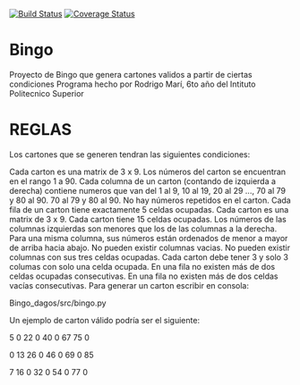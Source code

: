 [![Build Status](https://travis-ci.com/nazaspu/bingo.svg?branch=master)](https://travis-ci.com/nazaspu/bingo)
[![Coverage Status](https://coveralls.io/repos/github/nazaspu/bingo/badge.svg?branch=master)](https://coveralls.io/github/nazaspu/bingo?branch=master)
# Bingo
Proyecto de Bingo que genera cartones validos a partir de ciertas condiciones Programa hecho por Rodrigo Marí, 6to año del Intituto Politecnico Superior
# REGLAS
Los cartones que se generen tendran las siguientes condiciones:

Cada carton es una matrix de 3 x 9.
Los números del carton se encuentran en el rango 1 a 90.
Cada columna de un carton (contando de izquierda a derecha) contiene numeros que van del 1 al 9, 10 al 19, 20 al 29 ..., 70 al 79 y 80 al 90. 70 al 79 y 80 al 90.
No hay números repetidos en el carton.
Cada fila de un carton tiene exactamente 5 celdas ocupadas.
Cada carton es una matrix de 3 x 9.
Cada carton tiene 15 celdas ocupadas.
Los números de las columnas izquierdas son menores que los de las columnas a la derecha.
Para una misma columna, sus números están ordenados de menor a mayor de arriba hacia abajo.
No pueden existir columnas vacias.
No pueden existir columnas con sus tres celdas ocupadas.
Cada carton debe tener 3 y solo 3 columas con solo una celda ocupada.
En una fila no existen más de dos celdas ocupadas consecutivas.
En una fila no existen más de dos celdas vacías consecutivas.
Para generar un carton escribir en consola:

Bingo_dagos/src/bingo.py

Un ejemplo de carton válido podría ser el siguiente:

5 0 22 0 40 0 67 75 0

0 13 26 0 46 0 69 0 85

7 16 0 32 0 54 0 77 0
